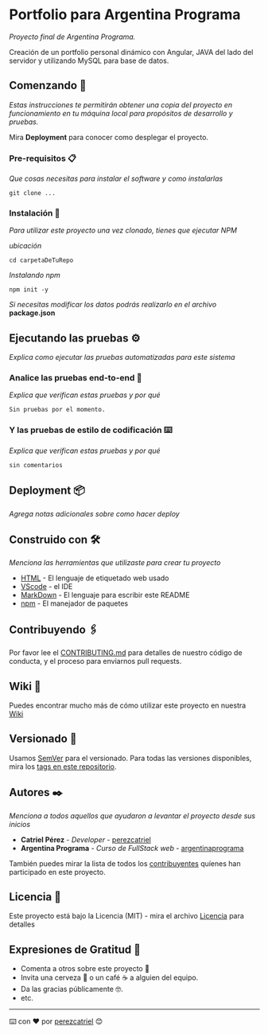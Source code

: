 # Portfolio para Argentina Programa

*Proyecto final de Argentina Programa.*

Creación de un portfolio personal dinámico con Angular, JAVA del lado del servidor y utilizando MySQL para base de datos.

## Comenzando 🚀

*Estas instrucciones te permitirán obtener una copia del proyecto en funcionamiento en tu máquina local para propósitos de desarrollo y pruebas.*

Mira **Deployment** para conocer como desplegar el proyecto.


### Pre-requisitos 📋

*Que cosas necesitas para instalar el software y como instalarlas*

```
git clone ...
```

### Instalación 🔧

*Para utilizar este proyecto una vez clonado, tienes que ejecutar NPM*

*ubicación*

```
cd carpetaDeTuRepo
```

*Instalando npm*

```
npm init -y
```

*Si necesitas modificar los datos podrás realizarlo en el archivo* **package.json**

## Ejecutando las pruebas ⚙️

*Explica como ejecutar las pruebas automatizadas para este sistema*

### Analice las pruebas end-to-end 🔩

*Explica que verifican estas pruebas y por qué*

```
Sin pruebas por el momento.
```

### Y las pruebas de estilo de codificación ⌨️

*Explica que verifican estas pruebas y por qué*

```
sin comentarios
```

## Deployment 📦

_Agrega notas adicionales sobre como hacer deploy_

## Construido con 🛠️

_Menciona las herramientas que utilizaste para crear tu proyecto_

* [HTML](https://w3c.org/) - El lenguaje de etiquetado web usado
* [VScode](https://code.visualstudio.com/) - el IDE
* [MarkDown](https://markdownguide.org) - El lenguaje para escribir este README
* [npm](https://npmjs.com) - El manejador de paquetes


## Contribuyendo 🖇️

Por favor lee el [CONTRIBUTING.md](#contributing) para detalles de nuestro código de conducta, y el proceso para enviarnos pull requests.

## Wiki 📖

Puedes encontrar mucho más de cómo utilizar este proyecto en nuestra [Wiki](https://github.com/perezcatriel/portfolio_argentina_programa)

## Versionado 📌

Usamos [SemVer](http://semver.org/) para el versionado. Para todas las versiones disponibles, mira los [tags en este repositorio](https://github.com/perezcatriel/portfolio_argentina_programa).

## Autores ✒️

_Menciona a todos aquellos que ayudaron a levantar el proyecto desde sus inicios_

* **Catriel Pérez** - *Developer* - [perezcatriel](https://github.com/perezcatriel)
* **Argentina Programa** - *Curso de FullStack web* - [argentinaprograma](https://argentinaprograma.inti.gob.ar/)

También puedes mirar la lista de todos los [contribuyentes](https://github.com/perezcatriel) quíenes han participado en este proyecto. 

## Licencia 📄

Este proyecto está bajo la Licencia (MIT) - mira el archivo [Licencia](https://es.wikipedia.org/wiki/Licencia_MIT) para detalles

## Expresiones de Gratitud 🎁

* Comenta a otros sobre este proyecto 📢
* Invita una cerveza 🍺 o un café ☕ a alguien del equipo. 
* Da las gracias públicamente 🤓.
* etc.



---
⌨️ con ❤️ por [perezcatriel](https://github.com/perezcatriel) 😊
